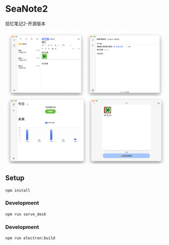 # SeaNote2
拾忆笔记2-开源版本

![](desc/1_overview.png)
![](desc/2_overview.png)


## Setup
```
npm install
```

### Development
```
npm run serve_desk
```


### Development
```
npm run electron:build
```

